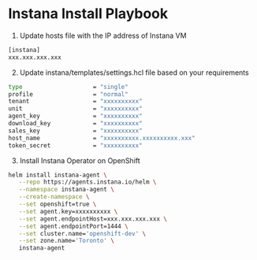 Instana Install Playbook
========================

1. Update hosts file with the IP address of Instana VM

```bash
[instana]
xxx.xxx.xxx.xxx
```

2. Update instana/templates/settings.hcl file based on your requirements

```bash
type                    = "single"
profile                 = "normal"
tenant                  = "xxxxxxxxxx"
unit                    = "xxxxxxxxxx"
agent_key               = "xxxxxxxxxx"
download_key            = "xxxxxxxxxx"
sales_key               = "xxxxxxxxxx"
host_name               = "xxxxxxxxxx.xxxxxxxxxx.xxx"
token_secret            = "xxxxxxxxxx"
```

3. Install Instana Operator on OpenShift

```bash
helm install instana-agent \
   --repo https://agents.instana.io/helm \
   --namespace instana-agent \
   --create-namespace \
   --set openshift=true \
   --set agent.key=xxxxxxxxxx \
   --set agent.endpointHost=xxx.xxx.xxx.xxx \
   --set agent.endpointPort=1444 \
   --set cluster.name='openshift-dev' \
   --set zone.name='Toronto' \
   instana-agent
```